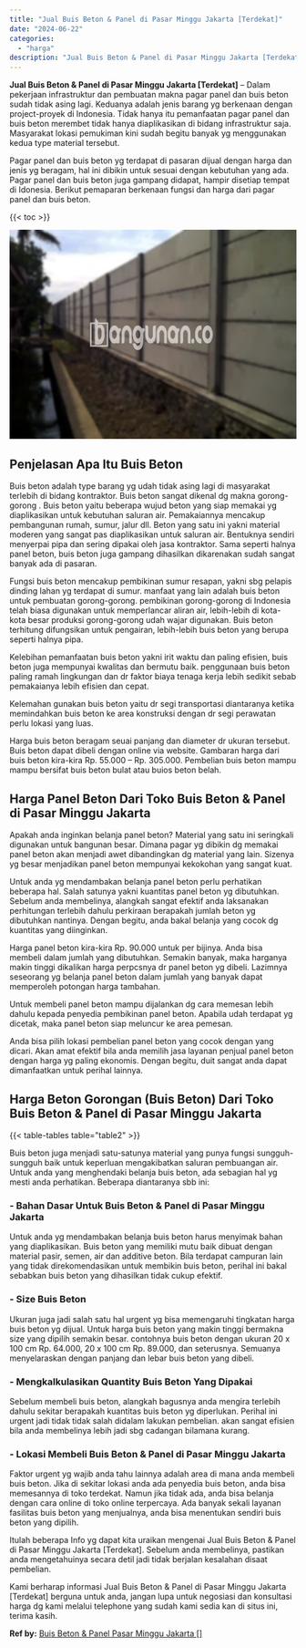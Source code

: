 ```yaml
---
title: "Jual Buis Beton & Panel di Pasar Minggu Jakarta [Terdekat]"
date: "2024-06-22"
categories: 
  - "harga"
description: "Jual Buis Beton & Panel di Pasar Minggu Jakarta [Terdekat]. Kami berharap informasi Jual Buis Beton & Panel di Pasar Minggu Jakarta [Terdekat] berguna untu..."
---
```


**Jual Buis Beton & Panel di Pasar Minggu Jakarta \[Terdekat\]** – Dalam pekerjaan infrastruktur dan pembuatan makna pagar panel dan buis beton sudah tidak asing lagi. Keduanya adalah jenis barang yg berkenaan dengan project-proyek di Indonesia. Tidak hanya itu pemanfaatan pagar panel dan buis beton merembet tidak hanya diaplikasikan di bidang infrastruktur saja. Masyarakat lokasi pemukiman kini sudah begitu banyak yg menggunakan kedua type material tersebut.

Pagar panel dan buis beton yg terdapat di pasaran dijual dengan harga dan jenis yg beragam, hal ini dibikin untuk sesuai dengan kebutuhan yang ada. Pagar panel dan buis beton juga gampang didapat, hampir disetiap tempat di Idonesia. Berikut pemaparan berkenaan fungsi dan harga dari pagar panel dan buis beton.

{{< toc >}}

![Jual Buis Beton & Panel di Pasar Minggu Jakarta [Terdekat]](/images/jual-panel-buis-beton-murah-46.png)

## Penjelasan Apa Itu Buis Beton

Buis beton adalah type barang yg udah tidak asing lagi di masyarakat terlebih di bidang kontraktor. Buis beton sangat dikenal dg makna gorong-gorong . Buis beton yaitu beberapa wujud beton yang siap memakai yg diaplikasikan untuk kebutuhan saluran air. Pemakaiannya mencakup pembangunan rumah, sumur, jalur dll. Beton yang satu ini yakni material moderen yang sangat pas diaplikasikan untuk saluran air. Bentuknya sendiri menyerpai pipa dan sering dipakai oleh jasa kontraktor. Sama seperti halnya panel beton, buis beton juga gampang dihasilkan dikarenakan sudah sangat banyak ada di pasaran.

Fungsi buis beton mencakup pembikinan sumur resapan, yakni sbg pelapis dinding lahan yg terdapat di sumur. manfaat yang lain adalah buis beton untuk pembuatan gorong-gorong. pembikinan gorong-gorong di Indonesia telah biasa digunakan untuk memperlancar aliran air, lebih-lebih di kota-kota besar produksi gorong-gorong udah wajar digunakan. Buis beton terhitung difungsikan untuk pengairan, lebih-lebih buis beton yang berupa seperti halnya pipa.

Kelebihan pemanfaatan buis beton yakni irit waktu dan paling efisien, buis beton juga mempunyai kwalitas dan bermutu baik. penggunaan buis beton paling ramah lingkungan dan dr faktor biaya tenaga kerja lebih sedikit sebab pemakaianya lebih efisien dan cepat.

Kelemahan gunakan buis beton yaitu dr segi transportasi diantaranya ketika memindahkan buis beton ke area konstruksi dengan dr segi perawatan perlu lokasi yang luas.

Harga buis beton beragam seuai panjang dan diameter dr ukuran tersebut. Buis beton dapat dibeli dengan online via website. Gambaran harga dari buis beton kira-kira Rp. 55.000 – Rp. 305.000. Pembelian buis beton mampu mampu bersifat buis beton bulat atau buios beton belah.

## Harga Panel Beton Dari Toko Buis Beton & Panel di Pasar Minggu Jakarta

Apakah anda inginkan belanja panel beton? Material yang satu ini seringkali digunakan untuk bangunan besar. Dimana pagar yg dibikin dg memakai panel beton akan menjadi awet dibandingkan dg material yang lain. Sizenya yg besar menjadikan panel beton mempunyai kekokohan yang sangat kuat.

Untuk anda yg mendambakan belanja panel beton perlu perhatikan beberapa hal. Salah satunya yakni kuantitas panel beton yg dibutuhkan. Sebelum anda membelinya, alangkah sangat efektif anda laksanakan perhitungan terlebih dahulu perkiraan berapakah jumlah beton yg dibutuhkan nantinya. Dengan begitu, anda bakal belanja yang cocok dg kuantitas yang diinginkan.

Harga panel beton kira-kira Rp. 90.000 untuk per bijinya. Anda bisa membeli dalam jumlah yang dibutuhkan. Semakin banyak, maka harganya makin tinggi dikalikan harga perpcsnya dr panel beton yg dibeli. Lazimnya seseorang yg belanja panel beton dalam jumlah yang banyak dapat memperoleh potongan harga tambahan.

Untuk membeli panel beton mampu dijalankan dg cara memesan lebih dahulu kepada penyedia pembikinan panel beton. Apabila udah terdapat yg dicetak, maka panel beton siap meluncur ke area pemesan.

Anda bisa pilih lokasi pembelian panel beton yang cocok dengan yang dicari. Akan amat efektif bila anda memilih jasa layanan penjual panel beton dengan harga yg paling ekonomis. Dengan begitu, duit sangat anda dapat dimanfaatkan untuk perihal lainnya.

## Harga Beton Gorongan (Buis Beton) Dari Toko Buis Beton & Panel di Pasar Minggu Jakarta

{{< table-tables table="table2" >}}

Buis beton juga menjadi satu-satunya material yang punya fungsi sungguh-sungguh baik untuk keperluan mengakibatkan saluran pembuangan air. Untuk anda yang menghendaki belanja buis beton, ada sebagian hal yg mesti anda perhatikan. Beberapa diantaranya sbb ini:

### \- Bahan Dasar Untuk Buis Beton & Panel di Pasar Minggu Jakarta

Untuk anda yg mendambakan belanja buis beton harus menyimak bahan yang diaplikasikan. Buis beton yang memiliki mutu baik dibuat dengan material pasir, semen, air dan additive beton. Bila terdapat campuran lain yang tidak direkomendasikan untuk membikin buis beton, perihal ini bakal sebabkan buis beton yang dihasilkan tidak cukup efektif.

### \- Size Buis Beton

Ukuran juga jadi salah satu hal urgent yg bisa memengaruhi tingkatan harga buis beton yg dijual. Untuk harga buis beton yang makin tinggi bermakna size yang dipilih semakin besar. contohnya buis beton dengan ukuran 20 x 100 cm Rp. 64.000, 20 x 100 cm Rp. 89.000, dan seterusnya. Semuanya menyelaraskan dengan panjang dan lebar buis beton yang dibeli.

### \- Mengkalkulasikan Quantity Buis Beton Yang Dipakai

Sebelum membeli buis beton, alangkah bagusnya anda mengira terlebih dahulu sekitar berapakah kuantitas buis beton yg diperlukan. Perihal ini urgent jadi tidak tidak salah didalam lakukan pembelian. akan sangat efisien bila anda membelinya lebih jadi sbg cadangan bilamana kurang.

### \- Lokasi Membeli Buis Beton & Panel di Pasar Minggu Jakarta

Faktor urgent yg wajib anda tahu lainnya adalah area di mana anda membeli buis beton. Jika di sekitar lokasi anda ada penyedia buis beton, anda bisa memesannya di toko terdekat. Namun jika tidak ada, anda bisa belanja dengan cara online di toko online terpercaya. Ada banyak sekali layanan fasilitas buis beton yang menjualnya, anda bisa menentukan sendiri buis beton yang dipilih.

Itulah beberapa Info yg dapat kita uraikan mengenai Jual Buis Beton & Panel di Pasar Minggu Jakarta \[Terdekat\]. Sebelum anda membelinya, pastikan anda mengetahuinya secara detil jadi tidak berjalan kesalahan disaat pembelian.

Kami berharap informasi Jual Buis Beton & Panel di Pasar Minggu Jakarta \[Terdekat\] berguna untuk anda, jangan lupa untuk negosiasi dan konsultasi harga dg kami melalui telephone yang sudah kami sedia kan di situs ini, terima kasih.

**Ref by:** [Buis Beton & Panel Pasar Minggu Jakarta []](https://id.wikipedia.org/wiki/Buis)
